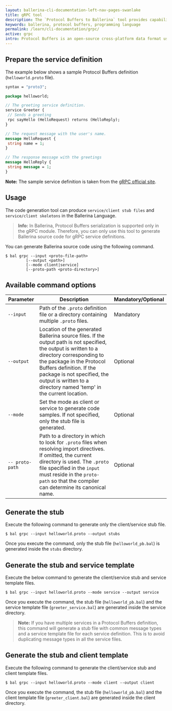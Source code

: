 ```yaml
---
layout: ballerina-cli-documentation-left-nav-pages-swanlake
title: gRPC tool
description: The `Protocol Buffers to Ballerina` tool provides capabilities to generate Ballerina source code for the Protocol Buffer definition.
keywords: ballerina, protocol buffers, programming language
permalink: /learn/cli-documentation/grpc/
active: grpc
intro: Protocol Buffers is an open-source cross-platform data format used to serialize structured data. gRPC uses Protocol Buffers as Interface Definition Language to create service contracts, detailing all of its remote methods and message formats. The `Protocol Buffers to Ballerina` tooling makes it easy for users to develop a service documented in a Protocol Buffers by generating Ballerina service/client stub files and skeletons.
---
```


## Prepare the service definition

The example below shows a sample Protocol Buffers definition (`helloworld.proto` file).

```proto
syntax = "proto3";

package helloworld;

// The greeting service definition.
service Greeter {
 // Sends a greeting
 rpc sayHello (HelloRequest) returns (HelloReply);
}

// The request message with the user's name.
message HelloRequest {
 string name = 1;
}

// The response message with the greetings
message HelloReply {
 string message = 1;
}
```
**Note:** The sample service definition is taken from the [gRPC official site](https://grpc.io/docs/what-is-grpc/introduction/).

## Usage

The code generation tool can produce `service/client stub files` and `service/client skeletons` in the Ballerina Language.
 
>**Info:** In Ballerina, Protocol Buffers serialization is supported only in the gRPC module. Therefore, you can only use this tool to generate Ballerina source code for gRPC service definitions.

You can generate Ballerina source code using the following command.

```
$ bal grpc --input <proto-file-path> 
         [--output <path>] 
         [--mode client|service]
         [--proto-path <proto-directory>]
```

## Available command options

| Parameter      | Description                                                                                                                                                                                                                                                                                                                                                  | Mandatory/Optional |
|----------------|---------------------------------------------------------------------------------------------------------------------------------------------------------------------------------------------------------------------------------------------------------------------------------------------------------------------------------------------------------------------------------|--------------------|
| `--input`  | Path of the `.proto` definition file or a directory containing multiple `.proto` files.                                                                                                                                                                                                                         | Mandatory           |
| `--output`     | Location of the generated Ballerina source files. If the output path is not specified, the output is written to a directory corresponding to the package in the Protocol Buffers definition. If the package is not specified, the output is written to a directory named 'temp' in the current location.                                                                                                                                          | Optional           |
| `--mode`     | Set the mode as client or service to generate code samples. If not specified, only the stub file is generated.                                                                                                                                          | Optional           |
| `-- proto-path`     | Path to a directory in which to look for `.proto` files when resolving import directives. If omitted, the current directory is used. The `.proto` file specified in the `input` must reside in the `proto-path` so that the compiler can determine its canonical name.                                                                                                                                         | Optional           |

## Generate the stub 

Execute the following command to generate only the client/service stub file.

```
$ bal grpc --input helloworld.proto --output stubs
```

Once you execute the command, only the stub file (`helloworld_pb.bal`) is generated inside the `stubs` directory.

## Generate the stub and service template

Execute the below command to generate the client/service stub and service template files.

```
$ bal grpc --input helloworld.proto --mode service --output service
```

Once you execute the command, the stub file (`helloworld_pb.bal`) and the service template file (`greeter_service.bal`) are generated inside the service directory.

> **Note:** If you have multiple services in a Protocol Buffers definition, this command will generate a stub file with common message types and a service template file for each service definition. This is to avoid duplicating message types in all the service files.

## Generate the stub and client template

Execute the following command to generate the client/service stub and client template files.

```
$ bal grpc --input helloworld.proto --mode client --output client
```

Once you execute the command, the stub file (`helloworld_pb.bal`) and the client template file (`greeter_client.bal`) are generated inside the client directory.
